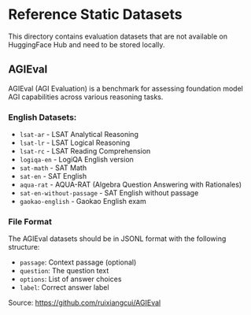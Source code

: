 # Reference Static Datasets

This directory contains evaluation datasets that are not available on HuggingFace Hub and need to be stored locally.

## AGIEval

AGIEval (AGI Evaluation) is a benchmark for assessing foundation model AGI capabilities across various reasoning tasks.

### English Datasets:
- `lsat-ar` - LSAT Analytical Reasoning
- `lsat-lr` - LSAT Logical Reasoning  
- `lsat-rc` - LSAT Reading Comprehension
- `logiqa-en` - LogiQA English version
- `sat-math` - SAT Math
- `sat-en` - SAT English
- `aqua-rat` - AQUA-RAT (Algebra Question Answering with Rationales)
- `sat-en-without-passage` - SAT English without passage
- `gaokao-english` - Gaokao English exam

### File Format
The AGIEval datasets should be in JSONL format with the following structure:
- `passage`: Context passage (optional)
- `question`: The question text
- `options`: List of answer choices
- `label`: Correct answer label

Source: https://github.com/ruixiangcui/AGIEval